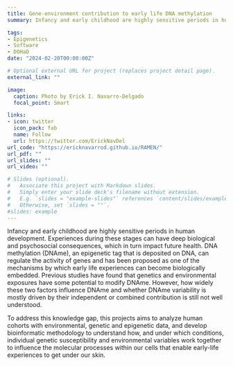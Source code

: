 ```yaml
---
title: Gene-environment contribution to early life DNA methylation 
summary: Infancy and early childhood are highly sensitive periods in human development. DNA methylation (DNAme), an epigenetic tag that is deposited on DNA, has been proposed as one of the mechanisms by which early life experiences can become biologically embedded. This project aims to model DNA methylation variability and the contribution of genetic variation and environmental differences to it. 

tags: 
- Epigenetics
- Software
- DOHaD
date: "2024-02-20T00:00:00Z"

# Optional external URL for project (replaces project detail page).
external_link: ""

image:
  caption: Photo by Erick I. Navarro-Delgado
  focal_point: Smart

links:
- icon: twitter
  icon_pack: fab
  name: Follow
  url: https://twitter.com/ErickNavDel
url_code: "https://ericknavarrod.github.io/RAMEN/"
url_pdf: ""
url_slides: ""
url_video: ""

# Slides (optional).
#   Associate this project with Markdown slides.
#   Simply enter your slide deck's filename without extension.
#   E.g. `slides = "example-slides"` references `content/slides/example-slides.md`.
#   Otherwise, set `slides = ""`.
#slides: example
---
```

Infancy and early childhood are highly sensitive periods in human development. Experiences during these stages can have deep biological and psychosocial consequences, which in turn impact future health. DNA methylation (DNAme), an epigenetic tag that is deposited on DNA, can regulate the activity of genes and has been proposed as one of the mechanisms by which early life experiences can become biologically embedded. Previous studies have found that genetics and environmental exposures have some potential to modify DNAme. However, how widely these two factors influence DNAme and whether DNAme variability is mostly driven by their independent or combined contribution is still not well understood. 

To address this knowledge gap, this projects aims to analyze human cohorts with environmental, genetic and epigenetic data, and develop bioinformatic methodology to understand how, and under which conditions, individual genetic susceptibility and environmental variables work together to influence the molecular processes within our cells that enable early-life experiences to get under our skin.